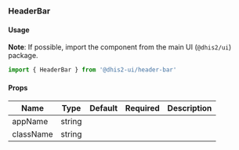 ### HeaderBar

#### Usage

**Note**: If possible, import the component from the main UI (`@dhis2/ui`) package.

```js
import { HeaderBar } from '@dhis2-ui/header-bar'
```

#### Props

| Name      | Type   | Default | Required | Description |
| --------- | ------ | ------- | -------- | ----------- |
| appName   | string |         |          |             |
| className | string |         |          |             |
